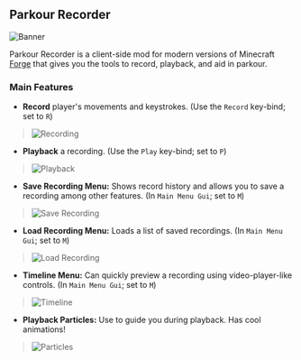 ## Parkour Recorder

![Banner](https://github.com/elmfrain/parkour_recorder/wiki/banner.png)

Parkour Recorder is a client-side mod for modern versions of Minecraft [Forge](https://files.minecraftforge.net) that gives you the tools to record, playback, and aid in parkour.

### Main Features

* **Record** player's movements and keystrokes. (Use the `Record` key-bind; set to `R`)

>![Recording](https://github.com/elmfrain/parkour_recorder/wiki/recording/recording-hud.png)

* **Playback** a recording. (Use the `Play` key-bind; set to `P`)

>![Playback](https://github.com/elmfrain/parkour_recorder/wiki/playback/playing_hud.png)

* **Save Recording Menu:** Shows record history and allows you to save a recording among other features. (In `Main Menu Gui`; set to `M`)

>![Save Recording](https://github.com/elmfrain/parkour_recorder/wiki/recording/save_recording_menu.png)

* **Load Recording Menu:** Loads a list of saved recordings. (In `Main Menu Gui`; set to `M`)

>![Load Recording](https://github.com/elmfrain/parkour_recorder/wiki/playback/load_recording_menu.png)

* **Timeline Menu:** Can quickly preview a recording using video-player-like controls. (In `Main Menu Gui`; set to `M`)

>![Timeline](https://github.com/elmfrain/parkour_recorder/wiki/timeline/menu.png)

* **Playback Particles:** Use to guide you during playback. Has cool animations!

>![Particles](https://github.com/elmfrain/parkour_recorder/wiki/playback/particles.png)
